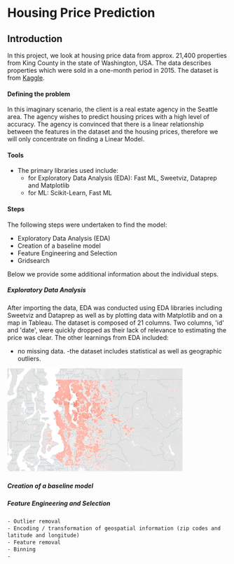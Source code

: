 # Housing Price Prediction

## Introduction
In this project, we look at housing price data from approx. 21,400 properties from King County in the state of Washington, USA. The data describes properties which were sold in a one-month period in 2015. The dataset is from [Kaggle](https://www.kaggle.com/code/madislemsalu/predicting-housing-prices-in-king-county-usa).

#### Defining the problem
In this imaginary scenario, the client is a real estate agency in the Seattle area. The agency wishes to predict housing prices with a high level of accuracy. The agency is convinced that there is a linear relationship between the features in the dataset and the housing prices, therefore we will only concentrate on finding a Linear Model. 

#### Tools
- The primary libraries used include:
    - for Exploratory Data Analysis (EDA): Fast ML, Sweetviz, Dataprep and Matplotlib
    - for ML: Scikit-Learn, Fast ML
    
#### Steps

The following steps were undertaken to find the model:
- Exploratory Data Analysis (EDA)
- Creation of a baseline model
- Feature Engineering and Selection
- Gridsearch

Below we provide some additional information about the individual steps.

##### Exploratory Data Analysis
After importing the data, EDA was conducted using EDA libraries including Sweetviz and Dataprep as well as by plotting data with Matplotlib and on a map in Tableau.
The dataset is composed of 21 columns. Two columns, 'id' and 'date', were quickly dropped as their lack of relevance to estimating the price was clear.
The other learnings from EDA included:
- no missing data.
-the dataset includes statistical as well as geographic outliers.
<img src="Screenshot%20Tableau%20Map.jpg" alt="drawing" width="400"/>

##### Creation of a baseline model
##### Feature Engineering and Selection
    - Outlier removal
    - Encoding / transformation of geospatial information (zip codes and latitude and longitude)
    - Feature removal
    - Binning
    - 
